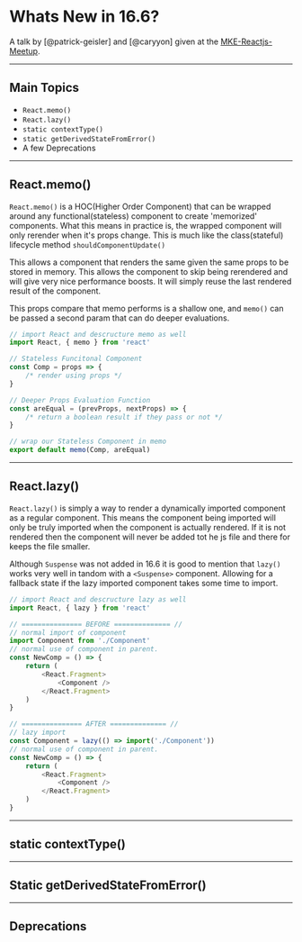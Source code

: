 # Whats New in 16.6? 

A talk by [@patrick-geisler] and [@caryyon] given at the [MKE-Reactjs-Meetup](https://www.meetup.com/ReactJS-Wisconsin/).

---

## Main Topics

* `React.memo()`
* `React.lazy()`
* `static contextType()`
* `static getDerivedStateFromError()`
* A few Deprecations

---

## React.memo()

`React.memo()` is a HOC(Higher Order Component) that can be wrapped around any functional(stateless) component to create 'memorized' components. What this means in practice is, the wrapped component will only rerender when it's props change. This is much like the class(stateful) lifecycle method `shouldComponentUpdate()`

This allows a component that renders the same given the same props to be stored in memory. This allows the component to skip being rerendered and will give very nice performance boosts. It will simply reuse the last rendered result of the component.

This props compare that memo performs is a shallow one, and `memo()` can be passed a second param that can do deeper evaluations.

```javascript 
// import React and descructure memo as well
import React, { memo } from 'react'

// Stateless Funcitonal Component
const Comp = props => {
    /* render using props */
}

// Deeper Props Evaluation Function
const areEqual = (prevProps, nextProps) => {
    /* return a boolean result if they pass or not */
}

// wrap our Stateless Component in memo
export default memo(Comp, areEqual)

```

---

## React.lazy()

`React.lazy()` is simply a way to render a dynamically imported component as a regular component. This means the component being imported will only be truly imported when the component is actually rendered. If it is not rendered then the component will never be added tot he js file and there for keeps the file smaller.

Although `Suspense` was not added in 16.6 it is good to mention that `lazy()` works very well in tandom with a `<Suspense>` component. Allowing for a fallback state if the lazy imported component takes some time to import.

```javascript
// import React and descructure lazy as well
import React, { lazy } from 'react'

// =============== BEFORE ============== //
// normal import of component
import Component from './Component'
// normal use of component in parent.
const NewComp = () => {
    return (
        <React.Fragment>
            <Component />
        </React.Fragment>
    )
}

// =============== AFTER ============== //
// lazy import
const Component = lazy(() => import('./Component'))
// normal use of component in parent.
const NewComp = () => {
    return (
        <React.Fragment>
            <Component />
        </React.Fragment>
    )
}


```

---

## static contextType()

---

## Static getDerivedStateFromError()

---

## Deprecations